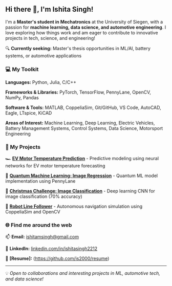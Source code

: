 ## Hi there 👋, I'm Ishita Singh!

I'm a **Master's student in Mechatronics** at the University of Siegen, with a passion for **machine learning, data science, and automotive engineering**. I love exploring how things work and am eager to contribute to innovative projects in tech, science, and engineering!

🔍 **Currently seeking:** Master's thesis opportunities in ML/AI, battery systems, or automotive applications

### 💻 My Toolkit

**Languages:** Python, Julia, C/C++

**Frameworks & Libraries:** PyTorch, TensorFlow, PennyLane, OpenCV, NumPy, Pandas

**Software & Tools:** MATLAB, CoppeliaSim, Git/GitHub, VS Code, AutoCAD, Eagle, LTspice, KiCAD

**Areas of Interest:** Machine Learning, Deep Learning, Electric Vehicles, Battery Management Systems, Control Systems, Data Science, Motorsport Engineering

### 🚀 My Projects

🏎️ **[EV Motor Temperature Prediction](https://github.com/is2000/EV_Motor_Temp_Pred)** - Predictive modeling using neural networks for EV motor temperature forecasting

🔬 **[Quantum Machine Learning: Image Regression](https://github.com/is2000/quantum_image)** - Quantum ML model implementation using PennyLane

🎄 **[Christmas Challenge: Image Classification](https://github.com/is2000/ChristmasChallenge)** - Deep learning CNN for image classification (70% accuracy)

🤖 **[Robot Line Follower](https://github.com/is2000/robots_coppeliasim)** - Autonomous navigation simulation using CoppeliaSim and OpenCV

### 🌐 Find me around the web

📫 **Email:** ishitamsingh@gmail.com

🔗 **LinkedIn:** [linkedin.com/in/ishitasingh2212](https://www.linkedin.com/in/ishitasingh2212)

🚀 **[Resume]:**  (https://github.com/is2000/resume)

---

💡 *Open to collaborations and interesting projects in ML, automotive tech, and data science!*
